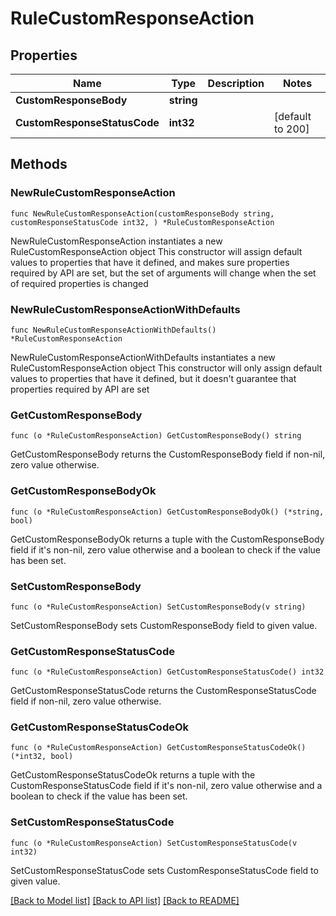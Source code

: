 # RuleCustomResponseAction

## Properties

Name | Type | Description | Notes
------------ | ------------- | ------------- | -------------
**CustomResponseBody** | **string** |  | 
**CustomResponseStatusCode** | **int32** |  | [default to 200]

## Methods

### NewRuleCustomResponseAction

`func NewRuleCustomResponseAction(customResponseBody string, customResponseStatusCode int32, ) *RuleCustomResponseAction`

NewRuleCustomResponseAction instantiates a new RuleCustomResponseAction object
This constructor will assign default values to properties that have it defined,
and makes sure properties required by API are set, but the set of arguments
will change when the set of required properties is changed

### NewRuleCustomResponseActionWithDefaults

`func NewRuleCustomResponseActionWithDefaults() *RuleCustomResponseAction`

NewRuleCustomResponseActionWithDefaults instantiates a new RuleCustomResponseAction object
This constructor will only assign default values to properties that have it defined,
but it doesn't guarantee that properties required by API are set

### GetCustomResponseBody

`func (o *RuleCustomResponseAction) GetCustomResponseBody() string`

GetCustomResponseBody returns the CustomResponseBody field if non-nil, zero value otherwise.

### GetCustomResponseBodyOk

`func (o *RuleCustomResponseAction) GetCustomResponseBodyOk() (*string, bool)`

GetCustomResponseBodyOk returns a tuple with the CustomResponseBody field if it's non-nil, zero value otherwise
and a boolean to check if the value has been set.

### SetCustomResponseBody

`func (o *RuleCustomResponseAction) SetCustomResponseBody(v string)`

SetCustomResponseBody sets CustomResponseBody field to given value.


### GetCustomResponseStatusCode

`func (o *RuleCustomResponseAction) GetCustomResponseStatusCode() int32`

GetCustomResponseStatusCode returns the CustomResponseStatusCode field if non-nil, zero value otherwise.

### GetCustomResponseStatusCodeOk

`func (o *RuleCustomResponseAction) GetCustomResponseStatusCodeOk() (*int32, bool)`

GetCustomResponseStatusCodeOk returns a tuple with the CustomResponseStatusCode field if it's non-nil, zero value otherwise
and a boolean to check if the value has been set.

### SetCustomResponseStatusCode

`func (o *RuleCustomResponseAction) SetCustomResponseStatusCode(v int32)`

SetCustomResponseStatusCode sets CustomResponseStatusCode field to given value.



[[Back to Model list]](../README.md#documentation-for-models) [[Back to API list]](../README.md#documentation-for-api-endpoints) [[Back to README]](../README.md)


